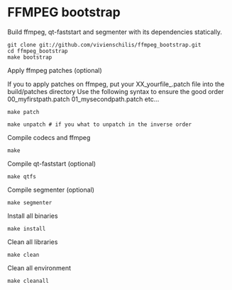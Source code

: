 # FFMPEG bootstrap

Build ffmpeg, qt-faststart and segmenter with its dependencies statically.

    git clone git://github.com/vivienschilis/ffmpeg_bootstrap.git
    cd ffmpeg_bootstrap
    make bootstrap

Apply ffmpeg patches (optional)

If you to apply patches on ffmpeg, put your XX_yourfile_.patch file into the build/patches directory
Use the following syntax to ensure the good order 00_myfirstpath.patch 01_mysecondpath.patch etc...

    make patch
  
    make unpatch # if you what to unpatch in the inverse order
  
Compile codecs and ffmpeg

    make
  
Compile qt-faststart (optional)

    make qtfs
  
Compile segmenter (optional)

    make segmenter

Install all binaries

    make install

Clean all libraries

    make clean
  
Clean all environment

    make cleanall